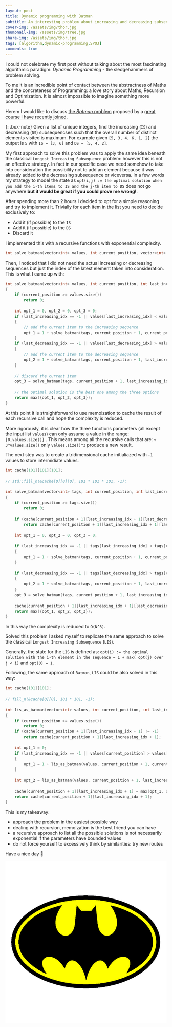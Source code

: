```yaml
---
layout: post
title: Dynamic programming with Batman
subtitle: An interesting problem about increasing and decreasing subsequences
cover-img: /assets/img/thor.jpg
thumbnail-img: /assets/img/tree.jpg
share-img: /assets/img/thor.jpg
tags: [algorithm,dynamic-programming,SPOJ]
comments: true
---
```


I could not celebrate my first post without talking about the most fascinating  algorithmic paradigm: *Dynamic Programming* - the sledgehammers of problem solving.

To me it is an incredible point of contact between the abstractness of Maths and the concreteness of Programming: a love story about Maths, Recursion and Optimization. It is almost impossible to imagine something more powerful.

Herem I would like to discuss  [the *Batman* problem](https://www.spoj.com/problems/BAT2/) proposed by a [great course I have recently joined](https://www.commonlounge.com/discussion/cbb1cf5102e24774a2bd43daa5211230).

{: .box-note}
Given a list of unique integers, find the increasing (`IS`) and decreasing (`DS`) subsequencses such that the overall number of distinct elements visited is maximum.  For example given `[5, 3, 4, 6, 1, 2]` the output is `5`  with `IS = [3, 6]` and `DS = [5, 4, 2]`.

My first approach to solve this problem was to apply the same idea beneath the classical `Longest Increasing Subsequence` problem: however this is not an effective strategy. In fact in our specific case we need somehow to take into consideration the possibility not to add an element because it was already added to the decreasing subsequence or viceversa. In a few words my strategy to model the state as  `opt(i,j) := the optimal solution when you add the i-th items to IS and the j-th item to DS` does not go anywhere **but it would be great if you could  prove me wrong!**.

After spending more than 2 hours I decided to opt for a simple reasoning and try to implement it. Trivially for each item in the list you need to decide exclusively  to:

- Add it (if possible) to the `IS`
- Add it (if possible) to the `DS`
- Discard it

I implemented this with a recursive functions with exponential complexity.

```C++
int solve_batman(vector<int> values, int current_position, vector<int> increasing_seq,vector<int> decreasing_seq);
```

Then, I noticed that I did not need the actual increasing or decreasing sequences but just the index of the latest element taken into consideration. This is what I came up with:

```c++
int solve_batman(vector<int> values, int current_position, int last_increasing_idx, int last_decreasing_idx)
{
    if (current_position >= values.size())
        return 0;

    int opt_1 = 0, opt_2 = 0, opt_3 = 0;
    if (last_increasing_idx == -1 || values[last_increasing_idx] < values[current_position])
    {	
      	// add the current item to the increasing sequence
        opt_1 = 1 + solve_batman(tags, current_position + 1, current_position, last_decreasing_idx);
    }
    if (last_decreasing_idx == -1 || values[last_decreasing_idx] > values[current_position])
    {
      	// add the current item to the decreasing sequence
        opt_2 = 1 + solve_batman(tags, current_position + 1, last_increasing_idx, current_position);
    }
  
  	// discard the current item
    opt_3 = solve_batman(tags, current_position + 1, last_increasing_idx, last_decreasing_idx);
  	
    // the optimal solution is the best one among the three options  
    return max({opt_1, opt_2, opt_3});
}
```



At this point it is straightforward to use memoization to cache the result of each recursive call and hope the complexity is reduced. 

More rigorously, it is clear how the three functions parameters (all except the input list `values`)  can only assume a value in the range: `[0,values.size()]` . This means among all the recursive calls that are: `~ 3^values.size()` only `values.size()^3` produce a new result.

The next step was to create a tridimensional cache initialiazed with `-1` values to store intermidiate values.

```c++
int cache[101][101][101];

// std::fill_n(&cache[0][0][0], 101 * 101 * 101, -1);

int solve_batman(vector<int> tags, int current_position, int last_increasing_idx, int last_decreasing_idx)
{
    if (current_position >= tags.size())
        return 0;
  
    if (cache[current_position + 1][last_increasing_idx + 1][last_decreasing_idx + 1] != -1)
        return cache[current_position + 1][last_increasing_idx + 1][last_decreasing_idx + 1];

    int opt_1 = 0, opt_2 = 0, opt_3 = 0;
  
    if (last_increasing_idx == -1 || tags[last_increasing_idx] < tags[current_position])
    {
        opt_1 = 1 + solve_batman(tags, current_position + 1, current_position, last_decreasing_idx);
    }
  
    if (last_decreasing_idx == -1 || tags[last_decreasing_idx] > tags[current_position])
    {
        opt_2 = 1 + solve_batman(tags, current_position + 1, last_increasing_idx, current_position);
    }
    opt_3 = solve_batman(tags, current_position + 1, last_increasing_idx, last_decreasing_idx);
    
    cache[current_position + 1][last_increasing_idx + 1][last_decreasing_idx + 1] = max({opt_1, opt_2, opt_3});
    return max({opt_1, opt_2, opt_3});
}
```

In this way the complexity is reduced to `O(N^3)`.

Solved this problem I asked myself to replicate the same approach to solve the classical  `Longest Increasing Subsequence` (`LIS`).

Generally, the state for the `LIS` is defined as: `opt(i) := the optimal solution with the i-th element in the sequence = 1 + max( opt(j) over j < i)` and `opt(0) = 1`.

Following, the same approach of  `Batman`, `LIS` could be also solved in this way:

```c++
int cache[101][101];

// fill_n(&cache[0][0], 101 * 101, -1);

int lis_as_batman(vector<int> values, int current_position, int last_increasing_idx)
{
    if (current_position >= values.size())
        return 0;
    if (cache[current_position + 1][last_increasing_idx + 1] != -1)
        return cache[current_position + 1][last_increasing_idx + 1];

    int opt_1 = 0;
    if (last_increasing_idx == -1 || values[current_position] > values[last_increasing_idx])
    {
        opt_1 = 1 + lis_as_batman(values, current_position + 1, current_position);
    }

    int opt_2 = lis_as_batman(values, current_position + 1, last_increasing_idx);
  
    cache[current_position + 1][last_increasing_idx + 1] = max(opt_1, opt_2);
    return cache[current_position + 1][last_increasing_idx + 1];
}
```



This is my takeaway:

- approach the problem in the easiest possible way
- dealing with recursion, memoization is the best friend you can have
- a recursive approach to list all the possible solutions is not necessarily exponential if the parameters have bounded values
- do not  force yourself to excessively think by similarities: try new routes

Have a nice day 🚀 



![Batman](/assets/img/batman.jpg)

